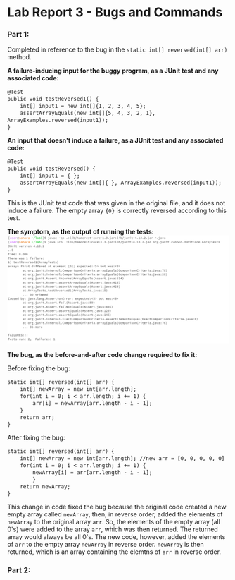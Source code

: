 
# Lab Report 3 - Bugs and Commands

### Part 1:

Completed in reference to the bug in the `static int[] reversed(int[] arr)` method.

**A failure-inducing input for the buggy program, as a JUnit test and any associated code:**
```
@Test
public void testReversed1() {
	int[] input1 = new int[]{1, 2, 3, 4, 5};
	assertArrayEquals(new int[]{5, 4, 3, 2, 1}, ArrayExamples.reversed(input1));
}
```

**An input that doesn't induce a failure, as a JUnit test and any associated code:**
```
@Test
public void testReversed() {
	int[] input1 = { };
	assertArrayEquals(new int[]{ }, ArrayExamples.reversed(input1));
}
```
This is the JUnit test code that was given in the original file, and it does not induce a failure. The empty array `{0}` is correctly reversed according to this test.

**The symptom, as the output of running the tests:**
![](FailureOutput.png)


**The bug, as the before-and-after code change required to fix it:**

Before fixing the bug:
```
static int[] reversed(int[] arr) {
	int[] newArray = new int[arr.length];
	for(int i = 0; i < arr.length; i += 1) {
		arr[i] = newArray[arr.length - i - 1];
	}
	return arr;
}
```

After fixing the bug:
```
static int[] reversed(int[] arr) {
	int[] newArray = new int[arr.length]; //new arr = [0, 0, 0, 0, 0]
	for(int i = 0; i < arr.length; i += 1) {
		newArray[i] = arr[arr.length - i - 1];
    	}
	return newArray;
}
```

This change in code fixed the bug because the original code created a new empty array called `newArray`, then, in reverse order, added the elements of `newArray` to the original array `arr`. So, the elements of the empty array (all 0's) were added to the array `arr`, which was then returned. The returned array would always be all 0's.
The new code, however, added the elements of `arr` to the empty array `newArray` in reverse order. `newArray` is then returned, which is an array containing the elemtns of `arr` in reverse order. 

### Part 2:
